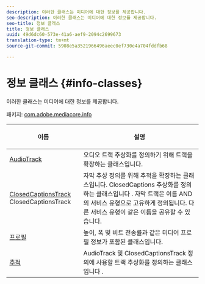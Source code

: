 ```yaml
---
description: 이러한 클래스는 미디어에 대한 정보를 제공합니다.
seo-description: 이러한 클래스는 미디어에 대한 정보를 제공합니다.
seo-title: 정보 클래스
title: 정보 클래스
uuid: 49d6dc60-573e-41a6-aef9-2094c2699673
translation-type: tm+mt
source-git-commit: 5908e5a3521966496aeec0ef730e4a704fddfb68

---
```



# 정보 클래스 {#info-classes}

이러한 클래스는 미디어에 대한 정보를 제공합니다.

패키지: [com.adobe.mediacore.info](https://help.adobe.com/en_US/primetime/api/psdk/javadoc_1.4/com/adobe/mediacore/info/package-summary.html)

<table frame="all" colsep="1" rowsep="1" id="table_BC74F0C72F7C443B92C9B28750D812A6"> 
 <thead> 
  <tr rowsep="1"> 
   <th colname="1" class="entry"> <p>이름 </p> </th> 
   <th colname="2" class="entry"> <p>설명 </p> </th> 
  </tr> 
 </thead>
 <tbody> 
  <tr rowsep="1"> 
   <td colname="1"><span class="codeph"><a href="https://help.adobe.com/en_US/primetime/api/psdk/javadoc_1.4/com/adobe/mediacore/info/AudioTrack.html" format="html" scope="external"> AudioTrack</a></span></td> 
   <td colname="2">오디오 트랙 추상화를 <span class="codeph"> 정의하기</span> 위해 트랙을 확장하는 클래스입니다. </td> 
  </tr> 
  <tr rowsep="1"> 
   <td colname="1"><span class="codeph"><a href="https://help.adobe.com/en_US/primetime/api/psdk/javadoc_1.4/com/adobe/mediacore/info/ClosedCaptionsTrack.html" format="html" scope="external"> ClosedCaptionsTrack</a> ClosedCaptionsTrack</span> </td> 
   <td colname="2">자막 추상 <span class="codeph"> 정의를 위해</span> 추적을 확장하는 클래스입니다. ClosedCaptions 추상화를 정의하는 <span class="codeph"> 클래스입니다</span> . 자막 트랙은 이름 AND의 서비스 유형으로 고유하게 정의됩니다. 다른 서비스 유형이 같은 이름을 공유할 수 있습니다.</td> 
  </tr> 
  <tr rowsep="1"> 
   <td colname="1"><span class="codeph"><a href="https://help.adobe.com/en_US/primetime/api/psdk/javadoc_1.4/com/adobe/mediacore/info/Profile.html" format="html" scope="external"> 프로필</a> </span></td> 
   <td colname="2"> 높이, 폭 및 비트 전송률과 같은 미디어 프로필 정보가 포함된 클래스입니다. </td> 
  </tr> 
  <tr rowsep="0"> 
   <td colname="1"><span class="codeph"><a href="https://help.adobe.com/en_US/primetime/api/psdk/javadoc_1.4/com/adobe/mediacore/info/Track.html" format="html" scope="external"> 추적</a> </span></td> 
   <td colname="2">AudioTrack 및 ClosedCaptionsTrack 정의에 사용할 트랙 추상화를 <span class="codeph"> 정의하는</span> 클래스입니다 <span class="codeph"></span>. </td> 
  </tr>
 </tbody>
</table>
